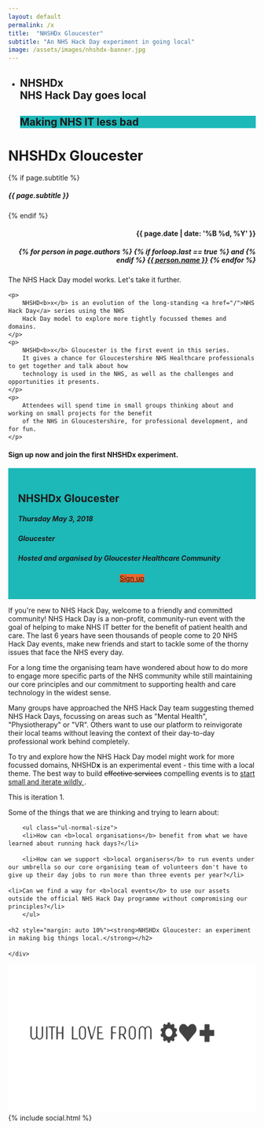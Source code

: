 ```yaml
---
layout: default
permalink: /x
title:  "NHSHDx Gloucester"
subtitle: "An NHS Hack Day experiment in going local"
image: /assets/images/nhshdx-banner.jpg
---
```

<section id="slider_wrapper" class="slider_wrapper full_page_photo">
  <div id="main_flexslider" class="flexslider">
    <ul class="slides">
      <li class="item" style="background-image: url(/assets/images/nhshdx-banner-445k.jpg)">
        <div class="container">
          <div class="carousel-caption">
            <h1>
              <strong>NHSHDx</strong>
              <br />
              NHS Hack Day goes local
              <br />
            </h1>
            <h1 id="lessbad" style="background: #1db8b8">
              Making NHS IT less bad
            </h1>
            <!-- Promoting <strong>good health</strong>, <strong>good practice</strong> and <strong>good science</strong> -->
          </div>
        </div>
      </li> <!-- no more sliders or Helen will get murderous -->
    </ul>
  </div>
</section>

<div class="hgroup centered">
	<div class="container">
		<h1>NHSHD<strong>x</strong> Gloucester</h1>
		{% if page.subtitle %}
			<h5>{{ page.subtitle }}</h5>
		{% endif %}
		<div class="pull-right" align="right">
			<h4>{{ page.date | date: '%B %d, %Y' }}</h4>
			<h5>
			{% for person in page.authors %}
				{% if forloop.last == true %}
					and
				{% endif %}
				<a href="{{ person.url }}" target="_blank">{{ person.name }}</a>
			{% endfor %}	
			</h5>
		</div>
	</div>
</div>

<div class="container">
	<p>The NHS Hack Day model works. Let's take it further.</p>

	<p>
		NHSHD<b>x</b> is an evolution of the long-standing <a href="/">NHS Hack Day</a> series using the NHS 
		Hack Day model to explore more tightly focussed themes and domains.
	</p>
	<p>
		NHSHD<b>x</b> Gloucester is the first event in this series. 
		It gives a chance for Gloucestershire NHS Healthcare professionals to get together and talk about how 
		technology is used in the NHS, as well as the challenges and opportunities it presents. 
	</p>	
	<p>
		Attendees will spend time in small groups thinking about and working on small projects for the benefit 
		of the NHS in Gloucestershire, for professional development, and for fun.
	</p>

<section class="call_to_action" id="signups">
<div class="container">
  <div class="row">
      <h4>Sign up now and join the first NHSHD<b>x</b> experiment.</h4>
      <div class="col-md-6 col-md-offset-3" style="background: #1db8b8; padding: 20px">
        <h2>NHSHDx Gloucester</h2>
        <h5>
          <i class="fa fa-calendar"></i> Thursday May 3, 2018
        </h5>
        <h5>
          <i class="fa fa-map-marker"></i>Gloucester
        </h5>
        <h5>
          <i class="fa fa-user"></i>Hosted and organised by Gloucester Healthcare Community
        </h5>
        <center>
          <p>
            <a class="btn btn-info btn-lg" style="background: #ec652b; margin-top: 40px" target="_blank" href="https://nhshdxgloucester.eventbrite.co.uk/">
              Sign up
            </a>
          </p>
        </center>
      </div>
  </div> <!-- row -->
</div>   <!-- container -->
</section>

<section class="nhshdx-exp">
	
  <p>
	If you're new to NHS Hack Day, welcome to a friendly and committed community!
	NHS Hack Day is a non-profit, community-run event with the goal of helping to make NHS IT better for 
	the benefit of patient health and care. The last 6 years have seen thousands of people come to 
	20 NHS Hack Day events, make new friends and start to tackle some of the thorny issues that
	face the NHS every day.
</p>

<p>
	For a long time the organising team have wondered about how to do more to engage more specific 
	parts of the NHS community while still maintaining our core principles and our commitment to 
	supporting health and care technology in the widest sense.
</p>

<p>
	Many groups have approached the NHS Hack Day team suggesting themed NHS Hack Days, focussing on areas 
	such as "Mental Health", "Physiotherapy" or "VR". Others want to use our platform to reinvigorate 
	their local teams without leaving the context of their day-to-day professional work behind completely.
</p>
<p>
	To try and explore how the NHS Hack Day model might work for more focussed domains,
	NHSHD<b>x</b> is an experimental event - this time with a local theme. The best way to build
	<span style="text-decoration: line-through;"> effective services</span> compelling events is to 
	<a href="https://web.archive.org/web/20140628221103/https://www.gov.uk/design-principles#fifth">
		start small and iterate wildly
	</a>. 
</p>
<p>
	This is iteration 1.
</p>

<p>Some of the things that we are thinking and trying to learn about:</p>

	

		<ul class="ul-normal-size">
		<li>How can <b>local organisations</b> benefit from what we have learned about running hack days?</li>

		<li>How can we support <b>local organisers</b> to run events under our umbrella so our core organising team of volunteers don't have to give up their day jobs to run more than three events per year?</li>

    <li>Can we find a way for <b>local events</b> to use our assets outside the official NHS Hack Day programme without compromising our principles?</li>
		</ul>

    <h2 style="margin: auto 10%"><strong>NHSHDx Gloucester: an experiment in making big things local.</strong></h2>
	
	</div>
</section>

<div class="container center">
	<img src="/assets/images/nhshd/with-love.png" height="300px" />
    {% include social.html %}
</div>
